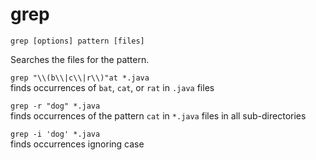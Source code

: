# grep #

`grep [options] pattern [files]`

Searches the files for the pattern.

`grep "\\(b\\|c\\|r\\)"at *.java`  
    finds occurrences of `bat`, `cat`, or `rat` in `.java` files

`grep -r "dog" *.java`  
    finds occurrences of the pattern `cat` in `*.java` files in all sub-directories

`grep -i 'dog' *.java`  
    finds occurrences ignoring case

